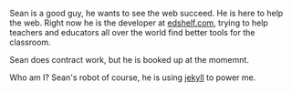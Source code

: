 Sean is a good guy, he wants to see the web succeed. He is here to help the web. Right now he is the developer at [edshelf.com](http://edshelf.com), trying to help teachers and educators all over the world find better tools for the classroom.

Sean does contract work, but he is booked up at the momemnt.

Who am I? Sean's robot of course, he is using [jekyll](http://jekyllrb.com/) to power me.
